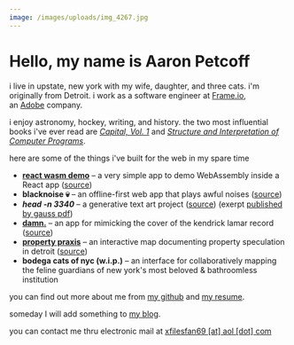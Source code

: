 ```yaml
---
image: /images/uploads/img_4267.jpg
---
```

# Hello, my name is Aaron Petcoff

i live in upstate, new york with my wife, daughter, and three cats. i'm originally from Detroit. i work as a software engineer at [Frame.io](https://frame.io/), an [Adobe](https://www.adobe.com/) company.

i enjoy astronomy, hockey, writing, and history. the two most influential books i've ever read are *[Capital, Vol. 1](https://www.marxists.org/archive/marx/works/1867-c1/index.htm)* and *[Structure and Interpretation of Computer Programs](https://web.mit.edu/6.001/6.037/sicp.pdf)*.

here are some of the things i've built for the web in my spare time

* **[react wasm demo](https://ughitsaaron.github.io/react-wasm-demo/)** – a very simple app to demo WebAssembly inside a React app ([source](https://github.com/ughitsaaron/react-wasm-demo))
* **blacknoise 💀** – an offline-first web app that plays awful noises ([source](https://github.com/ughitsaaron/blacknoise))
* ***head -n 3340*** – a generative text art project ([source](https://github.com/ughitsaaron/head-n-3340)) (exerpt [published by gauss pdf](http://www.gauss-pdf.com/post/166258256316/gpdf247-aaron-petcoff-head-n-3340))
* **[damn.](https://ughitsaaron.github.io/damn/)** – an app for mimicking the cover of the kendrick lamar record ([source](https://github.com/ughitsaaron/damn))
* **[property praxis](https://wdet.org/2016/05/24/speculators-own-20-percent-of-land-parcels-in-detroit/)** – an interactive map documenting property speculation in detroit ([source](https://github.com/alexbhill/project-pip))
* **bodega cats of nyc (w.i.p.)** – an interface for collaboratively mapping the feline guardians of new york's most beloved & bathroomless institution

you can find out more about me from [my github](https://www.github.com/ughitsaaron) and [my resume](/resume/).

s﻿omeday I will add something to [my blog](/blog).

you can contact me thru electronic mail at <a href="mailto:xfilesfan69 [at] aol [dot] com">xfilesfan69 \[at] aol \[dot] com</a>